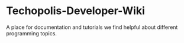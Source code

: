 # Techopolis-Developer-Wiki
A place for documentation and tutorials we find helpful about different programming topics.
